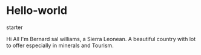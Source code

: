 # Hello-world
starter

Hi All
I'm Bernard sal williams, a Sierra Leonean. A beautiful country with lot to offer especially in minerals and Tourism.
